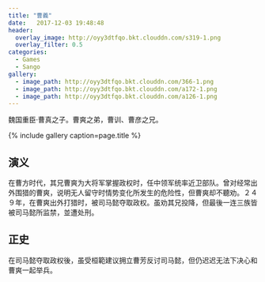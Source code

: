 ```yaml
---
title: "曹義"
date:   2017-12-03 19:48:48
header:
  overlay_image: http://oyy3dtfqo.bkt.clouddn.com/s319-1.png
  overlay_filter: 0.5
categories:
  - Games
  - Sango
gallery:
  - image_path: http://oyy3dtfqo.bkt.clouddn.com/366-1.png
  - image_path: http://oyy3dtfqo.bkt.clouddn.com/a172-1.png
  - image_path: http://oyy3dtfqo.bkt.clouddn.com/a126-1.png
---
```


魏国重臣·曹真之子。曹爽之弟，曹训、曹彦之兄。

{% include gallery caption=page.title %}

## 演义

在曹方时代，其兄曹爽为大将军掌握政权时，任中领军统率近卫部队。曾对经常出外围猎的曹爽，说明无人留守时情势变化所发生的危险性，但曹爽却不聽劝。２４９年，在曹爽出外打猎时，被司马懿夺取政权。虽劝其兄投降，但最後一连三族皆被司马懿所监禁，並遭处刑。

## 正史

在司马懿夺取政权後，虽受桓範建议拥立曹芳反讨司马懿，但仍迟迟无法下决心和曹爽一起举兵。